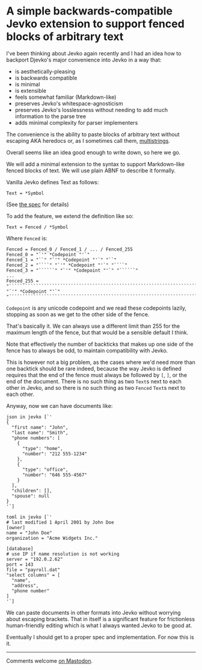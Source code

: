 # A simple backwards-compatible Jevko extension to support fenced blocks of arbitrary text

I've been thinking about Jevko again recently and I had an idea how to backport Djevko's major convenience into Jevko in a way that:

* is aesthetically-pleasing 
* is backwards compatible
* is minimal
* is extensible
* feels somewhat familiar (Markdown-like)
* preserves Jevko's whitespace-agnosticism
* preserves Jevko's losslessness without needing to add much information to the parse tree
* adds minimal complexity for parser implementers

The convenience is the ability to paste blocks of arbitrary text without escaping AKA heredocs or, as I sometimes call them, [multistrings](https://djedr.github.io/posts/multistrings-2023-05-25.html).

Overall seems like an idea good enough to write down, so here we go.

We will add a minimal extension to the syntax to support Markdown-like fenced blocks of text. We will use plain ABNF to describe it formally.

Vanilla Jevko defines Text as follows:

```abnf
Text = *Symbol
```

(See [the spec](https://jevko.org/spec.html) for details)

To add the feature, we extend the definition like so:

```abnf
Text = Fenced / *Symbol
```

Where `Fenced` is:

```abnf
Fenced = Fenced_0 / Fenced_1 / ... / Fenced_255
Fenced_0 = "`'" *Codepoint "'`"
Fenced_1 = "``" "`'" *Codepoint "'`" "``"
Fenced_2 = "````" "`'" *Codepoint "'`" "````"
Fenced_3 = "``````" "`'" *Codepoint "'`" "``````"
...
Fenced_255 = "``````````````````````````````````````````````````````````````````````````````````````````````````````````````````````````````````````````````````````````````````````````````````````````````````````````````````````````````````````````````````````````````````````````````````````````````````````````````````````````````````````````````````````````````````````````````````````````````````````````````````````````````````````````````````````````````````````````````````````````````````````````````````````````````" "`'" *Codepoint "'`" "``````````````````````````````````````````````````````````````````````````````````````````````````````````````````````````````````````````````````````````````````````````````````````````````````````````````````````````````````````````````````````````````````````````````````````````````````````````````````````````````````````````````````````````````````````````````````````````````````````````````````````````````````````````````````````````````````````````````````````````````````````````````````````````````"
```

`Codepoint` is any unicode codepoint and we read these codepoints lazily, stopping as soon as we get to the other side of the fence.

That's basically it. We can always use a different limit than 255 for the maximum length of the fence, but that would be a sensible default I think.

Note that effectively the number of backticks that makes up one side of the fence has to always be odd, to maintain compatibility with Jevko.

This is however not a big problem, as the cases where we'd need more than one backtick should be rare indeed, because the way Jevko is defined requires that the end of the fence must always be followed by `[`, `]`, or the end of the document. There is no such thing as two `Text`s next to each other in Jevko, and so there is no such thing as two `Fenced` `Text`s next to each other.

Anyway, now we can have documents like:

```
json in jevko [`'
{ 
  "first name": "John",
  "last name": "Smith",
  "phone numbers": [
    {
      "type": "home",
      "number": "212 555-1234"
    },
    {
      "type": "office",
      "number": "646 555-4567"
    }
  ],
  "children": [],
  "spouse": null 
}
'`]

toml in jevko [`'
# last modified 1 April 2001 by John Doe
[owner]
name = "John Doe"
organization = "Acme Widgets Inc."

[database]
# use IP if name resolution is not working
server = "192.0.2.62"
port = 143
file = "payroll.dat"
"select columns" = [
  "name", 
  "address", 
  "phone number"
]
'`]
```

We can paste documents in other formats into Jevko without worrying about escaping brackets. That in itself is a significant feature for frictionless human-friendly editing which is what I always wanted Jevko to be good at.

Eventually I should get to a proper spec and implementation. For now this is it.

***

Comments welcome [on Mastodon](https://layer8.space/@jevko/111500756700128689).